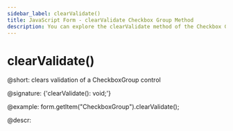```yaml
---
sidebar_label: clearValidate()
title: JavaScript Form - clearValidate Checkbox Group Method 
description: You can explore the clearValidate method of the Checkbox Group control of Form in the documentation of the DHTMLX JavaScript UI library. Browse developer guides and API reference, try out code examples and live demos, and download a free 30-day evaluation version of DHTMLX Suite.
---
```


# clearValidate()

@short: clears validation of a CheckboxGroup control

@signature: {'clearValidate(): void;'}

@example:
form.getItem("CheckboxGroup").clearValidate();

@descr:
